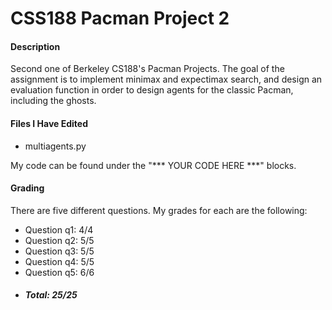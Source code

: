 # CSS188 Pacman Project 2

#### Description
Second one of Berkeley CS188's Pacman Projects. The goal of the assignment is to implement minimax and expectimax search, and design an evaluation function in order to design agents for the classic Pacman, including the ghosts. 

#### Files I Have Edited
- multiagents.py

My code can be found under the "*** YOUR CODE HERE ***" blocks.

#### Grading
There are five different questions. My grades for each are the following:
- Question q1: 4/4
- Question q2: 5/5
- Question q3: 5/5
- Question q4: 5/5
- Question q5: 6/6
- ##### Total: 25/25
